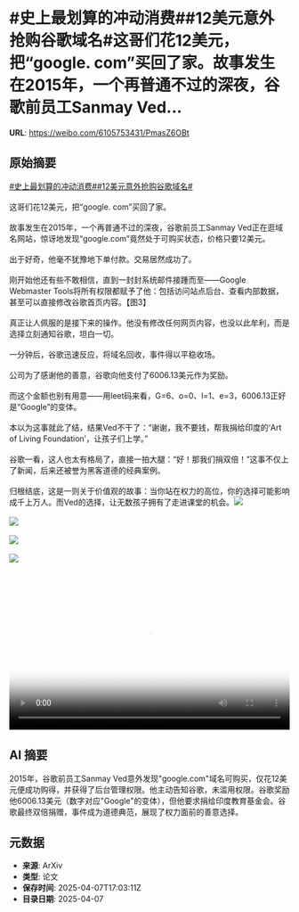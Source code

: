 # #史上最划算的冲动消费##12美元意外抢购谷歌域名#这哥们花12美元，把“google. com”买回了家。故事发生在2015年，一个再普通不过的深夜，谷歌前员工Sanmay Ved...

**URL**: https://weibo.com/6105753431/PmasZ6OBt

## 原始摘要

<a href="https://m.weibo.cn/search?containerid=231522type%3D1%26t%3D10%26q%3D%23%E5%8F%B2%E4%B8%8A%E6%9C%80%E5%88%92%E7%AE%97%E7%9A%84%E5%86%B2%E5%8A%A8%E6%B6%88%E8%B4%B9%23&amp;extparam=%23%E5%8F%B2%E4%B8%8A%E6%9C%80%E5%88%92%E7%AE%97%E7%9A%84%E5%86%B2%E5%8A%A8%E6%B6%88%E8%B4%B9%23" data-hide=""><span class="surl-text">#史上最划算的冲动消费#</span></a><a href="https://m.weibo.cn/search?containerid=231522type%3D1%26t%3D10%26q%3D%2312%E7%BE%8E%E5%85%83%E6%84%8F%E5%A4%96%E6%8A%A2%E8%B4%AD%E8%B0%B7%E6%AD%8C%E5%9F%9F%E5%90%8D%23&amp;extparam=%2312%E7%BE%8E%E5%85%83%E6%84%8F%E5%A4%96%E6%8A%A2%E8%B4%AD%E8%B0%B7%E6%AD%8C%E5%9F%9F%E5%90%8D%23" data-hide=""><span class="surl-text">#12美元意外抢购谷歌域名#</span></a><br><br>这哥们花12美元，把“google. com”买回了家。<br><br>故事发生在2015年，一个再普通不过的深夜，谷歌前员工Sanmay Ved正在逛域名网站，惊讶地发现“google.com”竟然处于可购买状态，价格只要12美元。<br><br>出于好奇，他毫不犹豫地下单付款。交易居然成功了。<br><br>刚开始他还有些不敢相信，直到一封封系统邮件接踵而至——Google Webmaster Tools将所有权限都赋予了他：包括访问站点后台、查看内部数据，甚至可以直接修改谷歌首页内容。【图3】<br><br>真正让人佩服的是接下来的操作。他没有修改任何网页内容，也没以此牟利，而是选择立刻通知谷歌，坦白一切。<br><br>一分钟后，谷歌迅速反应，将域名回收，事件得以平稳收场。<br><br>公司为了感谢他的善意，谷歌向他支付了6006.13美元作为奖励。<br><br>而这个金额也别有用意——用leet码来看，G=6、o=0、l=1、e=3，6006.13正好是“Google”的变体。<br><br>本以为这事就此了结，结果Ved不干了：“谢谢，我不要钱，帮我捐给印度的‘Art of Living Foundation’，让孩子们上学。”<br><br>谷歌一看，这人也太有格局了，直接一拍大腿：“好！那我们捐双倍！”这事不仅上了新闻，后来还被誉为黑客道德的经典案例。<br><br>归根结底，这是一则关于价值观的故事：当你站在权力的高位，你的选择可能影响成千上万人。而Ved的选择，让无数孩子拥有了走进课堂的机会。<img style="" src="https://tvax4.sinaimg.cn/large/006Fd7o3ly1i08bye7rurj30zk0k075p.jpg" referrerpolicy="no-referrer"><br><br><img style="" src="https://tvax1.sinaimg.cn/large/006Fd7o3gy1i08bxz63k4j30xc0k1k8o.jpg" referrerpolicy="no-referrer"><br><br><img style="" src="https://tvax1.sinaimg.cn/large/006Fd7o3gy1i08bxzc4kfj30iw08xn0b.jpg" referrerpolicy="no-referrer"><br><br><img style="" src="https://tvax2.sinaimg.cn/large/006Fd7o3gy1i08by0vqtcj30iw0clwh1.jpg" referrerpolicy="no-referrer"><br><br><br clear="both"><div style="clear: both"></div><video controls="controls" poster="https://tvax2.sinaimg.cn/orj480/006Fd7o3ly1i08bydejerj30zk0k075p.jpg" style="width: 100%"><source src="https://f.video.weibocdn.com/o0/14S5ZJ3rlx08nhR5jSFG01041200n2Aw0E010.mp4?label=mp4_720p&amp;template=1280x720.25.0&amp;ori=0&amp;ps=1CwnkDw1GXwCQx&amp;Expires=1744048939&amp;ssig=dUzu5eyhdj&amp;KID=unistore,video"><source src="https://f.video.weibocdn.com/o0/BBNBK7HLlx08nhR2Rm4E01041200bYeJ0E010.mp4?label=mp4_hd&amp;template=852x480.25.0&amp;ori=0&amp;ps=1CwnkDw1GXwCQx&amp;Expires=1744048939&amp;ssig=KJF0qiti5y&amp;KID=unistore,video"><source src="https://f.video.weibocdn.com/o0/ukUBnMbtlx08nhR220qY010412007Npl0E010.mp4?label=mp4_ld&amp;template=640x360.25.0&amp;ori=0&amp;ps=1CwnkDw1GXwCQx&amp;Expires=1744048939&amp;ssig=Ejkz42nK8M&amp;KID=unistore,video"><p>视频无法显示，请前往<a href="https://video.weibo.com/show?fid=1034%3A5152834149351481" target="_blank" rel="noopener noreferrer">微博视频</a>观看。</p></video>

## AI 摘要

2015年，谷歌前员工Sanmay Ved意外发现"google.com"域名可购买，仅花12美元便成功购得，并获得了后台管理权限。他主动告知谷歌，未滥用权限。谷歌奖励他6006.13美元（数字对应"Google"的变体），但他要求捐给印度教育基金会。谷歌最终双倍捐赠，事件成为道德典范，展现了权力面前的善意选择。

## 元数据

- **来源**: ArXiv
- **类型**: 论文
- **保存时间**: 2025-04-07T17:03:11Z
- **目录日期**: 2025-04-07
